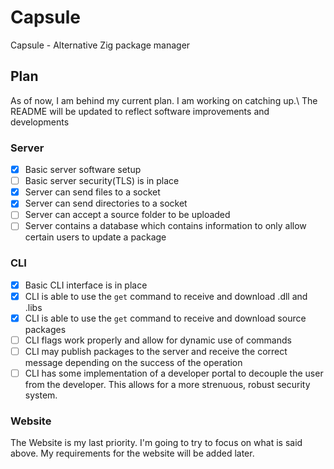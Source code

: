 # Capsule
Capsule - Alternative Zig package manager

## Plan
As of now, I am behind my current plan. I am working on catching up.\\
The README will be updated to reflect software improvements and developments
### Server
- [X] Basic server software setup
- [ ] Basic server security(TLS) is in place
- [X] Server can send files to a socket
- [X] Server can send directories to a socket
- [ ] Server can accept a source folder to be uploaded
- [ ] Server contains a database which contains information to only allow certain users to update a package
### CLI
- [X] Basic CLI interface is in place
- [X] CLI is able to use the `get` command to receive and download .dll and .libs
- [X] CLI is able to use the `get` command to receive and download source packages
- [ ] CLI flags work properly and allow for dynamic use of commands
- [ ] CLI may publish packages to the server and receive the correct message depending on the success of the operation
- [ ] CLI has some implementation of a developer portal to decouple the user from the developer. This allows for a more strenuous, robust security system.
### Website
The Website is my last priority. I'm going to try to focus on what is said above. My requirements for the website will be added later.